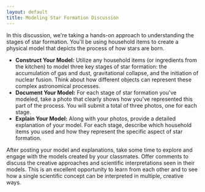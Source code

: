 ```yaml
---
layout: default
title: Modeling Star Formation Discussion
---
```


In this discussion, we're taking a hands-on approach to understanding the stages of star formation. You'll be using household items to create a physical model that depicts the process of how stars are born.

- **Construct Your Model:** Utilize any household items (or ingredients from the kitchen) to model three key stages of star formation: the accumulation of gas and dust, gravitational collapse, and the initiation of nuclear fusion. Think about how different objects can represent these complex astronomical processes.
- **Document Your Model:** For each stage of star formation you've modeled, take a photo that clearly shows how you've represented this part of the process. You will submit a total of three photos, one for each stage.
- **Explain Your Model:** Along with your photos, provide a detailed explanation of your model. For each stage, describe which household items you used and how they represent the specific aspect of star formation. 

After posting your model and explanations, take some time to explore and engage with the models created by your classmates. Offer comments to discuss the creative approaches and scientific interpretations seen in their models. This is an excellent opportunity to learn from each other and to see how a single scientific concept can be interpreted in multiple, creative ways.
